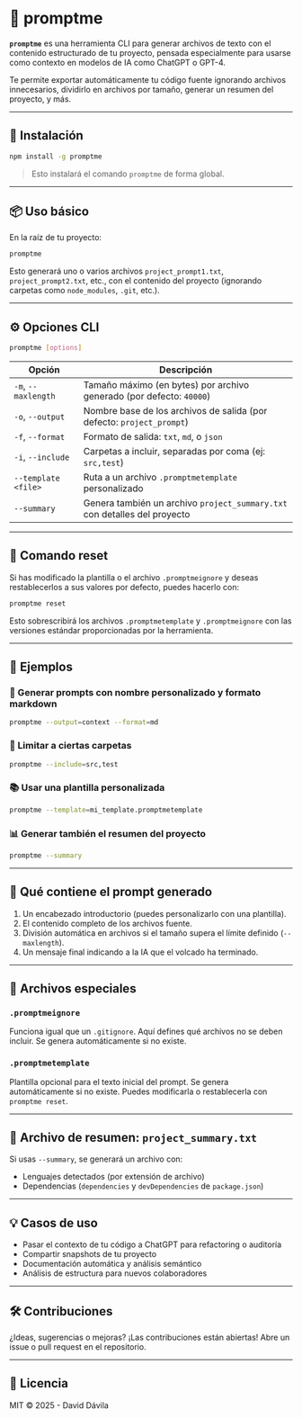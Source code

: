# 🧠 promptme

**`promptme`** es una herramienta CLI para generar archivos de texto con el contenido estructurado de tu proyecto, pensada especialmente para usarse como contexto en modelos de IA como ChatGPT o GPT-4.

Te permite exportar automáticamente tu código fuente ignorando archivos innecesarios, dividirlo en archivos por tamaño, generar un resumen del proyecto, y más.

---

## 🚀 Instalación

```bash
npm install -g promptme
```

> Esto instalará el comando `promptme` de forma global.

---

## 📦 Uso básico

En la raíz de tu proyecto:

```bash
promptme
```

Esto generará uno o varios archivos `project_prompt1.txt`, `project_prompt2.txt`, etc., con el contenido del proyecto (ignorando carpetas como `node_modules`, `.git`, etc.).

---

## ⚙️ Opciones CLI

```bash
promptme [options]
```

| Opción              | Descripción                                                               |
| ------------------- | ------------------------------------------------------------------------- |
| `-m`, `--maxlength` | Tamaño máximo (en bytes) por archivo generado (por defecto: `40000`)      |
| `-o`, `--output`    | Nombre base de los archivos de salida (por defecto: `project_prompt`)     |
| `-f`, `--format`    | Formato de salida: `txt`, `md`, o `json`                                  |
| `-i`, `--include`   | Carpetas a incluir, separadas por coma (ej: `src,test`)                   |
| `--template <file>` | Ruta a un archivo `.promptmetemplate` personalizado                       |
| `--summary`         | Genera también un archivo `project_summary.txt` con detalles del proyecto |

---

## 🔄 Comando reset

Si has modificado la plantilla o el archivo `.promptmeignore` y deseas restablecerlos a sus valores por defecto, puedes hacerlo con:

```bash
promptme reset
```

Esto sobrescribirá los archivos `.promptmetemplate` y `.promptmeignore` con las versiones estándar proporcionadas por la herramienta.

---

## 📝 Ejemplos

### 📂 Generar prompts con nombre personalizado y formato markdown

```bash
promptme --output=context --format=md
```

### 🧱 Limitar a ciertas carpetas

```bash
promptme --include=src,test
```

### 📚 Usar una plantilla personalizada

```bash
promptme --template=mi_template.promptmetemplate
```

### 📊 Generar también el resumen del proyecto

```bash
promptme --summary
```

---

## 🧠 Qué contiene el prompt generado

1. Un encabezado introductorio (puedes personalizarlo con una plantilla).
2. El contenido completo de los archivos fuente.
3. División automática en archivos si el tamaño supera el límite definido (`--maxlength`).
4. Un mensaje final indicando a la IA que el volcado ha terminado.

---

## 📄 Archivos especiales

### `.promptmeignore`

Funciona igual que un `.gitignore`. Aquí defines qué archivos no se deben incluir. Se genera automáticamente si no existe.

### `.promptmetemplate`

Plantilla opcional para el texto inicial del prompt. Se genera automáticamente si no existe. Puedes modificarla o restablecerla con `promptme reset`.

---

## 📑 Archivo de resumen: `project_summary.txt`

Si usas `--summary`, se generará un archivo con:

- Lenguajes detectados (por extensión de archivo)
- Dependencias (`dependencies` y `devDependencies` de `package.json`)

---

## 💡 Casos de uso

- Pasar el contexto de tu código a ChatGPT para refactoring o auditoría
- Compartir snapshots de tu proyecto
- Documentación automática y análisis semántico
- Análisis de estructura para nuevos colaboradores

---

## 🛠️ Contribuciones

¿Ideas, sugerencias o mejoras? ¡Las contribuciones están abiertas! Abre un issue o pull request en el repositorio.

---

## 📄 Licencia

MIT © 2025 - David Dávila

```

```
